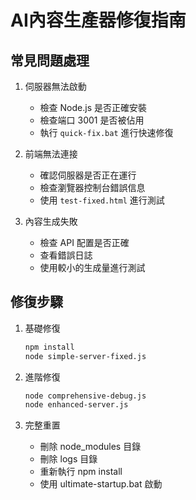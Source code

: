 # AI內容生產器修復指南

## 常見問題處理

1. 伺服器無法啟動
   - 檢查 Node.js 是否正確安裝
   - 檢查端口 3001 是否被佔用
   - 執行 `quick-fix.bat` 進行快速修復

2. 前端無法連接
   - 確認伺服器是否正在運行
   - 檢查瀏覽器控制台錯誤信息
   - 使用 `test-fixed.html` 進行測試

3. 內容生成失敗
   - 檢查 API 配置是否正確
   - 查看錯誤日誌
   - 使用較小的生成量進行測試

## 修復步驟

1. 基礎修復
   ```bash
   npm install
   node simple-server-fixed.js
   ```

2. 進階修復
   ```bash
   node comprehensive-debug.js
   node enhanced-server.js
   ```

3. 完整重置
   - 刪除 node_modules 目錄
   - 刪除 logs 目錄
   - 重新執行 npm install
   - 使用 ultimate-startup.bat 啟動